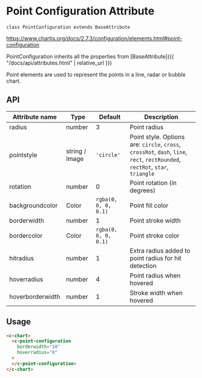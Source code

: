 # Point Configuration Attribute
`class PointConfiguration extends BaseAttribute`

https://www.chartjs.org/docs/2.7.3/configuration/elements.html#point-configuration

PointConfiguration inherits all the properties from [BaseAttribute]({{ "/docs/api/attributes.html" | relative_url }})

Point elements are used to represent the points in a line, radar or bubble chart.

## API

| Attribute name | Type | Default | Description
| --- | --- | --- | ---
| radius | number | 3 | Point radius
| pointstyle | string / Image | `'circle'` | Point style. Options are: `circle`, `cross`, `crossRot`, `dash`, `line`, `rect`, `rectRounded`, `rectRot`, `star`, `triangle`
| rotation | number | 0 | Point rotation (in degrees)
| backgroundcolor | Color | `rgba(0, 0, 0, 0.1)` | Point fill color
| borderwidth | number | 1 | Point stroke width
| bordercolor | Color | `rgba(0, 0, 0, 0.1)` | Point stroke color
| hitradius | number | 1 | Extra radius added to point radius for hit detection
| hoverradius | number | 4 | Point radius when hovered
| hoverborderwidth | number | 1 | Stroke width when hovered

## Usage

```html
<c-chart>
  <c-point-configuration
    borderwidth="10"
    hoverradius="8"
  >
  </c-point-configuration>
</c-chart>
```

